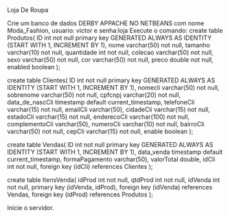 Loja De Roupa

Crie um banco de dados DERBY APPACHE NO NETBEANS com nome Moda_Fashion,  usuario: victor e senha:loja
Execute o comando:
create table Produtos(
ID int not null primary key GENERATED ALWAYS AS IDENTITY
        (START WITH 1, INCREMENT BY 1),
nome varchar(50) not null,
tamanho varchar(10) not null,
quantidade int not null,
colecao varchar(50) not null,
sexo varchar(50) not null,
cor varchar(50) not null,
preco double not null,
enabled boolean
);

create table Clientes(
ID int not null primary key GENERATED ALWAYS AS IDENTITY
        (START WITH 1, INCREMENT BY 1),
nomecli varchar(50) not null,
sobrenome varchar(50) not null,
cpfcnpj varchar(20) not null,
data_de_nascCli timestamp default current_timestamp,
telefoneCli varchar(15) not null,
emailCli varchar(50),
cidadeCli varchar(15) not null,
estadoCli varchar(15) not null,
enderecoCli varchar(100) not null,
complementoCli varchar(50),
numeroCli varchar(10) not null,
bairroCli varchar(50) not null,
cepCli varchar(15) not null,
enable boolean
);

create table Vendas(
ID int not null primary key GENERATED ALWAYS AS IDENTITY
        (START WITH 1, INCREMENT BY 1),
data_venda timestamp default current_timestamp,
formaPagamento varchar(50),
valorTotal double,
idCli int not null,
foreign key (idCli) references Clientes
);

create table ItensVenda(
idProd int not null,
qtdProd int not null,
idVenda int not null,
primary key (idVenda, idProd),
foreign key (idVenda) references Vendas,
foreign key (idProd) references Produtos
);




Inicie o servidor.
